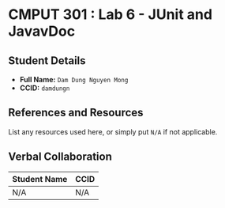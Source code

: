 # CMPUT 301 : Lab 6 - JUnit and JavavDoc
## Student Details

- **Full Name:** `Dam Dung Nguyen Mong`
- **CCID:** `damdungn`

## References and Resources

List any resources used here, or simply put `N/A` if not applicable.

## Verbal Collaboration

| Student Name | CCID     |
| ------------ | -------- |
| N/A          | N/A      |
